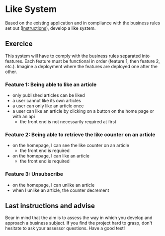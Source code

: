 # Like System

Based on the existing application and in compliance with the business rules set out ([Instructions](../README.md)), develop a like system.

## Exercice 

This system will have to comply with the business rules separated into features.
Each feature must be functional in order (feature 1, then feature 2, etc.). Imagine a deployment where the features are deployed one after the other.

### Feature 1: Being able to like an article

- only published articles can be liked
- a user cannot like its own articles
- a user can only like an article once
- a user can like an article by clicking on a button on the home page or with an api
  - the front end is not necessarily required at first

### Feature 2: Being able to retrieve the like counter on an article

- on the homepage, I can see the like counter on an article
  - the front end is required
- on the homepage, I can like an article
  - the front end is required

### Feature 3: Unsubscribe

- on the homepage, I can unlike an article
- when I unlike an article, the counter decrement

## Last instructions and advise

Bear in mind that the aim is to assess the way in which you develop and approach a business subject.
If you find the project hard to grasp, don't hesitate to ask your assessor questions.
Have a good test!